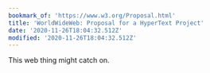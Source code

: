 ```yaml
---
bookmark_of: 'https://www.w3.org/Proposal.html'
title: 'WorldWideWeb: Proposal for a HyperText Project'
date: '2020-11-26T18:04:32.512Z'
modified: '2020-11-26T18:04:32.512Z'
---
```

This web thing might catch on.
